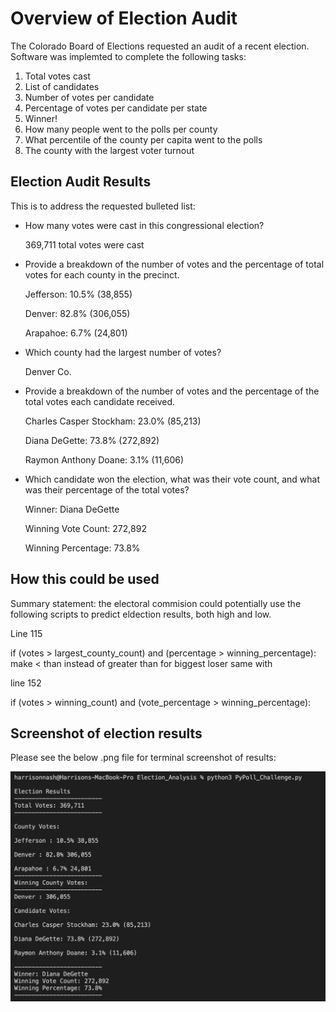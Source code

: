 # Overview of Election Audit

The Colorado Board of Elections requested an audit of a recent election. Software was implemted to complete the following tasks:
1. Total votes cast
2. List of candidates
3. Number of votes per candidate 
4. Percentage of votes per candidate per state
5. Winner!
6. How many people went to the polls per county
7. What percentile of the county per capita went to the polls
8. The county with the largest voter turnout

## Election Audit Results

This is to address the requested bulleted list:

- How many votes were cast in this congressional election?

    369,711 total votes were cast

- Provide a breakdown of the number of votes and the percentage of total votes for each county in the precinct.

    Jefferson: 10.5% (38,855)

    Denver: 82.8% (306,055)

    Arapahoe: 6.7% (24,801)

- Which county had the largest number of votes?

    Denver Co.

- Provide a breakdown of the number of votes and the percentage of the total votes each candidate received.

    Charles Casper Stockham: 23.0% (85,213)

    Diana DeGette: 73.8% (272,892)

    Raymon Anthony Doane: 3.1% (11,606) 

- Which candidate won the election, what was their vote count, and what was their percentage of the total votes?

    Winner: Diana DeGette

    Winning Vote Count: 272,892

    Winning Percentage: 73.8%

## How this could be used

Summary statement: the electoral commision could potentially use the following scripts to predict eldection results, both high and low.

Line 115   

if (votes > largest_county_count) and (percentage > winning_percentage): make < than instead of greater than for biggest loser 
same with 

line 152

if (votes > winning_count) and (vote_percentage > winning_percentage):

## Screenshot of election results

Please see the below .png file for terminal screenshot of results:

![image info](./img/terminal.png)











